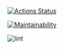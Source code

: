[![Actions Status](https://github.com/LenaRib/frontend-project-lvl1/workflows/hexlet-check/badge.svg)](https://github.com/LenaRib/frontend-project-lvl1/actions)

[![Maintainability](https://api.codeclimate.com/v1/badges/a99a88d28ad37a79dbf6/maintainability)](https://codeclimate.com/github/codeclimate/codeclimate/maintainability)

![lint](https://github.com/LenaRib/frontend-project-lvl1/workflows/lint/badge.svg?branch=main)
